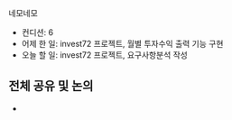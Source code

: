
네모네모
 - 컨디션:  6
- 어제 한 일: invest72 프로젝트, 월별 투자수익 출력 기능 구현
- 오늘 할 일: invest72 프로젝트, 요구사항분석 작성

## 전체 공유 및 논의
- 
